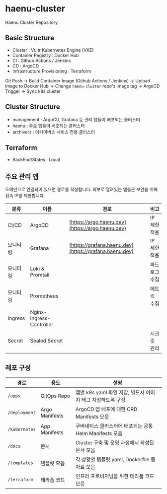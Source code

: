# haenu-cluster
Haenu Cluster Repository

## Basic Structure
- Cluster : Vultr Kubernetes Engine (VKE)
- Container Registry : Docker Hub
- CI : Github Actions / Jenkins
- CD : ArgoCD
- Infrastructure Provisioning : Terraform

Git Push -> Build Container Image (Github Actions / Jenkins) -> Upload image to Docker Hub -> Change `haenu-cluster` repo's image tag -> ArgoCD Trigger -> Sync k8s cluster

## Cluster Structure
- management : ArgoCD, Grafana 등 관리 앱들이 배포되는 클러스터
- haenu : 주요 앱들이 배포되는 클러스터
- archivers : 아카이버스 서비스 전용 클러스터

## Terraform
- BackEnd/States : Local

## 주요 관리 앱
도메인으로 연결되어 있으면 경로를 작성합니다. 외부로 열려있는 앱들은 보안을 위해 접속 IP를 제한합니다.

|분류|이름| 경로                                                     |비고|
|-----|-----|--------------------------------------------------------|-----|
|CI/CD|ArgoCD| [https://argo.haenu.dev](https://argo.haenu.dev)       |IP 제한 적용|
|모니터링|Grafana| [https://grafana.haenu.dev](https://grafana.haenu.dev) |IP 제한 적용|
|모니터링|Loki & Promtail|                                                        |파드 로그 수집|
|모니터링|Prometheus|                                                        |메트릭 수집|
|Ingress|Nginx-Ingress-Controller|                                                        ||
|Secret|Sealed Secret|                                                        |시크릿 관리|

## 레포 구성
| 경로            | 용도             | 설명                                     |
|---------------|----------------|----------------------------------------|
| `/apps`       | GitOps Repo    | 앱별 k8s yaml 파일 저장, 빌드시 이미지 태그 지정하도록 구성 |
| `/deployment` | Argo Manifests | ArgoCD 앱 배포에 대한 CRD Manifests 모음       |
| `/kubernetes`    | App Manifests         | 쿠버네티스 클러스터에 배포되는 공통 Helm Manifests 모음  |
| `/docs`       | 문서             | Cluster 구축 및 운영 과정에서 작성된 문서 모음         |
| `/templates`  | 템플릿 모음         | 각 상황별 템플릿 yaml, Dockerfile 등 자료 모음     |
| `/terraform`  | 테라폼 코드         | 인프라 프로비저닝을 위한 테라폼 코드 모음                |

